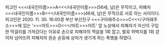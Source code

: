 피고인 <<<내국인이름>>>A<<</내국인이름>>>(56세, 남)은 무직이고, 피해자 <<<내국인이름>>>B<<</내국인이름>>>(46세, 남)은 무직으로 서로 아는 사이이다. 피고인은 2020. 11. 30. 16:00경 부산 부산진구 <<<구아래주소>>>C<<</구아래주소>>>에 있는 ‘<<<마트>>>D<<</마트>>>마트' 앞 노상에서 피해자가 자신이 구입한 막걸리를 가져갔다는 이유로 손으로 피해자의 멱살을 1회 잡고, 발로 허벅지를 1회 걷어차 넘어뜨려 피해자의 왼손 손등에 상처가 생기게 하는 폭행을 하였다.
